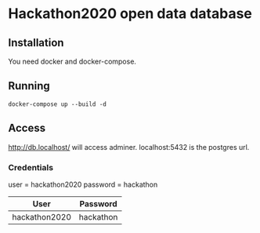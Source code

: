 # Hackathon2020 open data database
## Installation
You need docker and docker-compose.
## Running
`docker-compose up --build -d`
## Access
http://db.localhost/ will access adminer.
localhost:5432 is the postgres url.
### Credentials
user = hackathon2020
password = hackathon

| User          | Password  |
| ------------- | --------- |
| hackathon2020 | hackathon |

